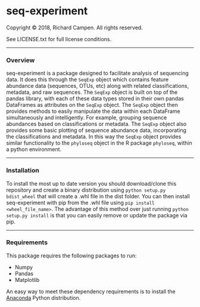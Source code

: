 # seq-experiment

Copyright &#169; 2018, Richard Campen. All rights reserved.

See LICENSE.txt for full license conditions.

---

### Overview

seq-experiment is a package designed to facilitate analysis of sequencing data. It does this through the 
`SeqExp` object which contains feature abundance data (sequences, OTUs, etc) along with related 
classifications, metadata, and raw sequences. The `SeqExp` object is built on top of the pandas library,
with each of these data types stored in their own pandas DataFrames as attributes on the `SeqExp` object.
The `SeqExp` object then provides methods to easily manipulate the data within each DataFrame simultaneously
and intelligently. For example, grouping sequence abundances based on classifications or metadata. The 
`SeqExp` object also provides some basic plotting of sequence abundance data, incorporating the 
classifications and metadata. In this way the `SeqExp` object provides similar functionality to the 
`phyloseq` object in the R package `phyloseq`, within a python environment.

---

### Installation

To install the most up to date version you should download/clone this repository and create a binary 
distribution using `python setup.py bdist_wheel` that will create a .whl file in the dist folder. 
You can then install seq-experiment with pip from the .whl file using `pip install <wheel_file_name>`. 
The advantage of this method over just running `python setup.py install` is that you can easily 
remove or update the package via pip.


---

### Requirements

This package requires the following packages to run:

* Numpy
* Pandas
* Matplotlib

An easy way to meet these dependency requirements is to install the 
[Anaconda](https://www.continuum.io/downloads) Python distribution.
 